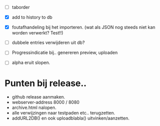 - [ ] taborder
- [x] add to history to db
- [x] foutafhandeling bij het importeren. (wat als JSON nog steeds niet kan worden verwerkt? Test!!)
- [ ] dubbele entries verwijderen uit db?
- [ ] Progressindicatie bij.. genereren preview, uploaden
- [ ] alpha eruit slopen.


# Punten bij release..
* github release aanmaken.
* webserver-address 8000 / 8080
* archive.html nalopen.
* alle verwijzingen naar testpaden etc.. terugzetten.
* addURL2DB() en ook uploadblabla() uitvinken/aanzetten.
